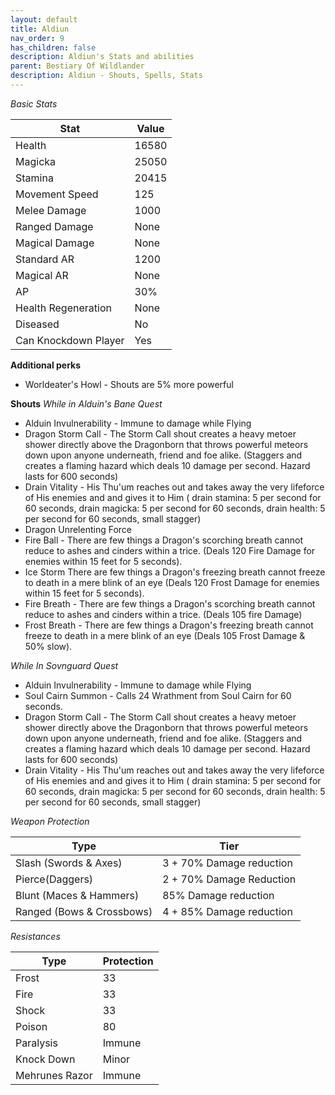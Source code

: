 ```yaml
---
layout: default
title: Aldiun
nav_order: 9
has_children: false
description: Aldiun's Stats and abilities
parent: Bestiary Of Wildlander
description: Aldiun - Shouts, Spells, Stats
---
```



*Basic Stats*

|Stat| Value |
|--|--|
|Health| 16580 |
|Magicka| 25050 |
|Stamina| 20415 |
|Movement Speed| 125 |
|Melee Damage| 1000 |
|Ranged Damage| None  |
|Magical Damage| None  |
|Standard AR| 1200 |
|Magical AR| None |
|AP| 30% |
|Health Regeneration| None  |
| Diseased | No |
|Can Knockdown Player| Yes |

**Additional perks** 
* Worldeater's Howl  - Shouts are 5% more powerful

**Shouts**
*While in Alduin's Bane Quest*
* Alduin Invulnerability - Immune to damage while Flying
* Dragon Storm Call - The Storm Call shout creates a heavy metoer shower directly above the Dragonborn that throws powerful meteors down upon anyone underneath, friend and foe alike. (Staggers and creates a flaming hazard which deals 10 damage per second. Hazard lasts for 600 seconds)
* Drain Vitality - His Thu'um reaches out and takes away the very lifeforce of His enemies and and gives it to Him (  drain stamina: 5 per second for 60 seconds,   drain magicka: 5 per second for 60 seconds,   drain health: 5 per second for 60 seconds,   small stagger)
* Dragon Unrelenting Force 
* Fire Ball - There are few things a Dragon's scorching breath cannot reduce to ashes and cinders within a trice. (Deals 120 Fire Damage for enemies within 15 feet for 5 seconds). 
* Ice Storm There are few things a Dragon's freezing breath cannot freeze to death in a mere blink of an eye (Deals 120 Frost Damage for enemies within 15 feet for 5 seconds). 
* Fire Breath  - There are few things a Dragon's scorching breath cannot reduce to ashes and cinders within a trice. (Deals 105 fire Damage)
* Frost Breath - There are few things a Dragon's freezing breath cannot freeze to death in a mere blink of an eye (Deals 105 Frost Damage & 50% slow). 

*While In Sovnguard Quest*
* Alduin Invulnerability - Immune to damage while Flying
* Soul Cairn Summon - Calls 24 Wrathment from Soul Cairn for 60 seconds.
* Dragon Storm Call - The Storm Call shout creates a heavy metoer shower directly above the Dragonborn that throws powerful meteors down upon anyone underneath, friend and foe alike. (Staggers and creates a flaming hazard which deals 10 damage per second. Hazard lasts for 600 seconds)
* Drain Vitality - His Thu'um reaches out and takes away the very lifeforce of His enemies and and gives it to Him (  drain stamina: 5 per second for 60 seconds,   drain magicka: 5 per second for 60 seconds,   drain health: 5 per second for 60 seconds,   small stagger)


 *Weapon Protection*
 
| Type | Tier |
|--|--|
|Slash (Swords & Axes)  | 3 + 70% Damage reduction  |
|Pierce(Daggers)    | 2 + 70% Damage Reduction |
|Blunt (Maces & Hammers)   | 85% Damage reduction |
|Ranged (Bows & Crossbows)  | 4 + 85% Damage reduction  |

 *Resistances*
 
|Type  | Protection |
|--|--|
|Frost  | 33 |  
|Fire | 33 |  
|Shock | 33 |  
|Poison  | 80 |  
|Paralysis  | Immune |  
|Knock Down| Minor | 
|Mehrunes Razor| Immune |  